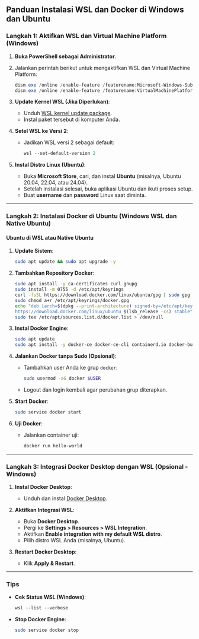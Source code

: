 ## Panduan Instalasi WSL dan Docker di Windows dan Ubuntu

### **Langkah 1: Aktifkan WSL dan Virtual Machine Platform (Windows)**
1. **Buka PowerShell sebagai Administrator**.
2. Jalankan perintah berikut untuk mengaktifkan WSL dan Virtual Machine Platform:
   ```powershell
   dism.exe /online /enable-feature /featurename:Microsoft-Windows-Subsystem-Linux /all /norestart
   dism.exe /online /enable-feature /featurename:VirtualMachinePlatform /all /norestart
   ```

3. **Update Kernel WSL (Jika Diperlukan)**:
   - Unduh [WSL kernel update package](https://aka.ms/wsl2kernel).
   - Instal paket tersebut di komputer Anda.

4. **Setel WSL ke Versi 2**:
   - Jadikan WSL versi 2 sebagai default:
     ```powershell
     wsl --set-default-version 2
     ```

5. **Instal Distro Linux (Ubuntu)**:
   - Buka **Microsoft Store**, cari, dan instal **Ubuntu** (misalnya, Ubuntu 20.04, 22.04, atau 24.04).
   - Setelah instalasi selesai, buka aplikasi Ubuntu dan ikuti proses setup.
   - Buat **username** dan **password** Linux saat diminta.

---

### **Langkah 2: Instalasi Docker di Ubuntu (Windows WSL dan Native Ubuntu)**

#### **Ubuntu di WSL atau Native Ubuntu**
1. **Update Sistem**:
   ```bash
   sudo apt update && sudo apt upgrade -y
   ```

2. **Tambahkan Repository Docker**:
   ```bash
   sudo apt install -y ca-certificates curl gnupg
   sudo install -m 0755 -d /etc/apt/keyrings
   curl -fsSL https://download.docker.com/linux/ubuntu/gpg | sudo gpg --dearmor -o /etc/apt/keyrings/docker.gpg
   sudo chmod a+r /etc/apt/keyrings/docker.gpg
   echo "deb [arch=$(dpkg --print-architecture) signed-by=/etc/apt/keyrings/docker.gpg] \
   https://download.docker.com/linux/ubuntu $(lsb_release -cs) stable" | \
   sudo tee /etc/apt/sources.list.d/docker.list > /dev/null
   ```

3. **Instal Docker Engine**:
   ```bash
   sudo apt update
   sudo apt install -y docker-ce docker-ce-cli containerd.io docker-buildx-plugin docker-compose-plugin
   ```

4. **Jalankan Docker tanpa Sudo (Opsional)**:
   - Tambahkan user Anda ke grup `docker`:
     ```bash
     sudo usermod -aG docker $USER
     ```
   - Logout dan login kembali agar perubahan grup diterapkan.

5. **Start Docker**:
   ```bash
   sudo service docker start
   ```

6. **Uji Docker**:
   - Jalankan container uji:
     ```bash
     docker run hello-world
     ```

---

### **Langkah 3: Integrasi Docker Desktop dengan WSL (Opsional - Windows)**
1. **Instal Docker Desktop**:
   - Unduh dan instal [Docker Desktop](https://www.docker.com/products/docker-desktop).

2. **Aktifkan Integrasi WSL**:
   - Buka **Docker Desktop**.
   - Pergi ke **Settings > Resources > WSL Integration**.
   - Aktifkan **Enable integration with my default WSL distro**.
   - Pilih distro WSL Anda (misalnya, Ubuntu).

3. **Restart Docker Desktop**:
   - Klik **Apply & Restart**.

---

### **Tips**
- **Cek Status WSL (Windows)**:
  ```powershell
  wsl --list --verbose
  ```
- **Stop Docker Engine**:
  ```bash
  sudo service docker stop
  ```
